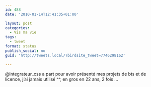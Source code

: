 ```yaml
---
id: 488
date: '2010-01-14T12:41:35+01:00'

layout: post
categories:
  - Vis ma vie
tags:
  - tweet
format: status
publish_social: no
guid: 'http://tweets.local/?birdsite_tweet=7746298162'

---
```


@integrateur\_css a part pour avoir présenté mes projets de bts et de licence, j’ai jamais utilisé ^^, en gros en 22 ans, 2 fois …